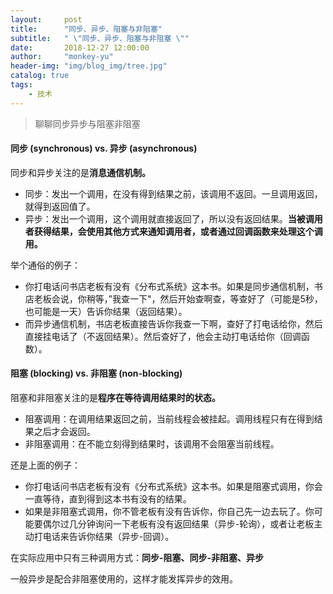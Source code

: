 ```yaml
---
layout:     post
title:      "同步、异步、阻塞与非阻塞"
subtitle:   " \"同步、异步、阻塞与非阻塞 \""
date:       2018-12-27 12:00:00
author:     "monkey-yu"
header-img: "img/blog_img/tree.jpg"
catalog: true
tags:
    - 技术
---
```

> 聊聊同步异步与阻塞非阻塞

#### 同步 (synchronous) vs. 异步 (asynchronous)

同步和异步关注的是**消息通信机制。**

- 同步：发出一个调用，在没有得到结果之前，该调用不返回。一旦调用返回，就得到返回值了。
- 异步：发出一个调用，这个调用就直接返回了，所以没有返回结果。**当被调用者获得结果，会使用其他方式来通知调用者，或者通过回调函数来处理这个调用。**

举个通俗的例子：

- 你打电话问书店老板有没有《分布式系统》这本书。如果是同步通信机制，书店老板会说，你稍等，”我查一下"，然后开始查啊查，等查好了（可能是5秒，也可能是一天）告诉你结果（返回结果）。
- 而异步通信机制，书店老板直接告诉你我查一下啊，查好了打电话给你，然后直接挂电话了（不返回结果）。然后查好了，他会主动打电话给你（回调函数）。

#### 阻塞 (blocking) vs. 非阻塞 (non-blocking)

阻塞和非阻塞关注的是**程序在等待调用结果时的状态。**

- 阻塞调用：在调用结果返回之前，当前线程会被挂起。调用线程只有在得到结果之后才会返回。
- 非阻塞调用：在不能立刻得到结果时，该调用不会阻塞当前线程。

还是上面的例子：

- 你打电话问书店老板有没有《分布式系统》这本书。如果是阻塞式调用，你会一直等待，直到得到这本书有没有的结果。
- 如果是非阻塞式调用，你不管老板有没有告诉你，你自己先一边去玩了。你可能要偶尔过几分钟询问一下老板有没有返回结果（异步-轮询），或者让老板主动打电话来告诉你结果（异步-回调）。

在实际应用中只有三种调用方式：**同步-阻塞、同步-非阻塞、异步**

一般异步是配合非阻塞使用的，这样才能发挥异步的效用。